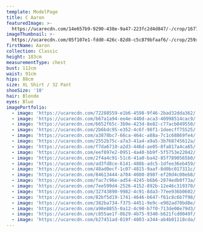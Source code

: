 ```yaml
---
template: ModelPage
title: C Aaron
featuredImage: >-
  https://ucarecdn.com/14e657b9-9290-438e-9a47-223fc2d4d847/-/crop/1677x864/337,131/-/preview/
imageThumbnail: >-
  https://ucarecdn.com/05f107e1-fdd0-426c-82d8-c5c879bfaaf6/-/crop/259x350/437,493/-/preview/
firstName: Aaron
collection: Classic
height: 183cm
measurementType: chest
bust: 112cm
waist: 91cm
hips: 88cm
size: XL Shirt / 32 Pant
shoeSize: '10'
hair: Blonde
eyes: Blue
imagePortfolio:
  - image: 'https://ucarecdn.com/72288559-e1b6-4598-9f46-2bad32dda362/'
  - image: 'https://ucarecdn.com/b67a1a94-ee4e-440d-aca3-40998514cac9/'
  - image: 'https://ucarecdn.com/6652f65c-3b9e-423d-8e82-c77acb049550/'
  - image: 'https://ucarecdn.com/2b6bdc95-e352-4c6f-98f1-1deecff75525/'
  - image: 'https://ucarecdn.com/a3878bc7-66ca-464c-a88a-7c1c68869fe4/'
  - image: 'https://ucarecdn.com/2552b75c-a7a3-41a4-a9a5-3b768745612a/'
  - image: 'https://ucarecdn.com/f7da6710-a2d3-446d-ae05-8fa817a4ca65/'
  - image: 'https://ucarecdn.com/eef897e2-0951-4a40-bb9f-5f5753e22042/'
  - image: 'https://ucarecdn.com/2f4a4c91-51c6-41a0-ba42-85f7890565b0/'
  - image: 'https://ucarecdn.com/ad3fd8ce-6141-488b-adc5-1dfee36eb459/'
  - image: 'https://ucarecdn.com/48ad0ecf-1c07-4815-9aaf-8d0bc017311c/'
  - image: 'https://ucarecdn.com/84613444-a704-4080-8907-ef20d4c08eb8/'
  - image: 'https://ucarecdn.com/fac7c96e-ad54-4245-b6b6-2874edb0f73a/'
  - image: 'https://ucarecdn.com/7ee599d4-2526-4152-892b-12e46c319370/'
  - image: 'https://ucarecdn.com/32743890-9982-4c91-8da3-77ee936b0602/'
  - image: 'https://ucarecdn.com/82bf5d19-1741-4646-b647-f61c8c6b7f98/'
  - image: 'https://ucarecdn.com/382ba734-f375-4451-9e9c-e902ad70bd8e/'
  - image: 'https://ucarecdn.com/a98e8855-0a12-4c90-b7f0-713de08e79d3/'
  - image: 'https://ucarecdn.com/c855ae1f-0b29-4b75-9340-b621fcd0049f/'
  - image: 'https://ucarecdn.com/b27451ad-019f-4803-a344-ab4b01118cda/'
---
```


